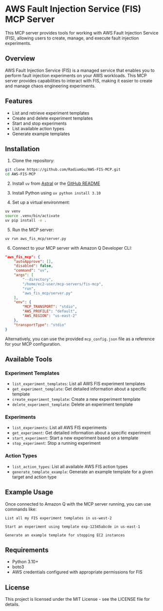 # AWS Fault Injection Service (FIS) MCP Server

This MCP server provides tools for working with AWS Fault Injection Service (FIS), allowing users to create, manage, and execute fault injection experiments.

## Overview

AWS Fault Injection Service (FIS) is a managed service that enables you to perform fault injection experiments on your AWS workloads. This MCP server provides capabilities to interact with FIS, making it easier to create and manage chaos engineering experiments.

## Features

- List and retrieve experiment templates
- Create and delete experiment templates
- Start and stop experiments
- List available action types
- Generate example templates

## Installation

1. Clone the repository:
```bash
git clone https://github.com/RadiumGu/AWS-FIS-MCP.git
cd AWS-FIS-MCP
```

2. Install `uv` from [Astral](https://docs.astral.sh/uv/getting-started/installation/) or the [GitHub README](https://github.com/astral-sh/uv#installation)

3. Install Python using `uv python install 3.10`

4. Set up a virtual environment:
```bash
uv venv
source .venv/bin/activate
uv pip install -e .
```

5. Run the MCP server:
```bash
uv run aws_fis_mcp/server.py
```

6. Connect to your MCP server with Amazon Q Developer CLI:
```json
"aws_fis_mcp": {
    "autoApprove": [],
    "disabled": false,
    "command": "uv",
    "args": [
        "--directory",
        "/home/ec2-user/mcp-servers/fis-mcp",
        "run",
        "aws_fis_mcp/server.py"
    ],
    "env": {
        "MCP_TRANSPORT": "stdio",
        "AWS_PROFILE": "default",
        "AWS_REGION": "us-east-2"
    },
    "transportType": "stdio"
}
```

Alternatively, you can use the provided `mcp_config.json` file as a reference for your MCP configuration.

## Available Tools

### Experiment Templates
- `list_experiment_templates`: List all AWS FIS experiment templates
- `get_experiment_template`: Get detailed information about a specific template
- `create_experiment_template`: Create a new experiment template
- `delete_experiment_template`: Delete an experiment template

### Experiments
- `list_experiments`: List all AWS FIS experiments
- `get_experiment`: Get detailed information about a specific experiment
- `start_experiment`: Start a new experiment based on a template
- `stop_experiment`: Stop a running experiment

### Action Types
- `list_action_types`: List all available AWS FIS action types
- `generate_template_example`: Generate an example template for a given target and action type

## Example Usage

Once connected to Amazon Q with the MCP server running, you can use commands like:

```
List all my FIS experiment templates in us-west-2
```

```
Start an experiment using template exp-12345abcde in us-east-1
```

```
Generate an example template for stopping EC2 instances
```

## Requirements

- Python 3.10+
- boto3
- AWS credentials configured with appropriate permissions for FIS

## License

This project is licensed under the MIT License - see the LICENSE file for details.